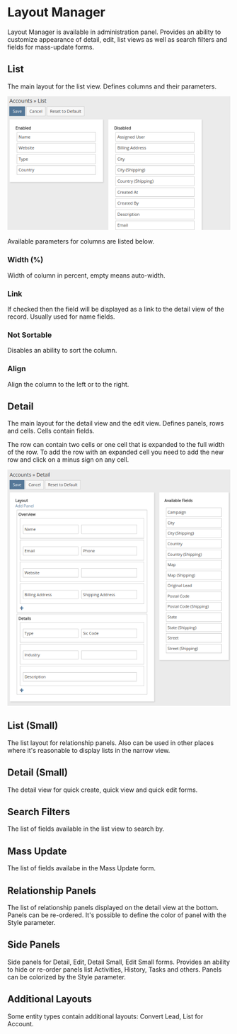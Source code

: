 # Layout Manager

Layout Manager is available in administration panel. Provides an ability to customize appearance of detail, edit, list views as well as search filters and fields for mass-update forms.

## List

The main layout for the list view. Defines columns and their parameters.

![List](https://raw.githubusercontent.com/espocrm/documentation/master/docs/_static/images/administration/layout-manager/list.png)

Available parameters for columns are listed below.

### Width (%)

Width of column in percent, empty means auto-width.

### Link

If checked then the field will be displayed as a link to the detail view of the record. Usually used for name fields.

### Not Sortable

Disables an ability to sort the column.

### Align

Align the column to the left or to the right.

## Detail

The main layout for the detail view and the edit view. Defines panels, rows and cells. Cells contain fields.

The row can contain two cells or one cell that is expanded to the full width of the row. To add the row with an expanded cell you need to add the new row and click on a minus sign on any cell.

![Detail](https://raw.githubusercontent.com/espocrm/documentation/master/docs/_static/images/administration/layout-manager/detail.png)

## List (Small)

The list layout for relationship panels. Also can be used in other places where it's reasonable to display lists in the narrow view.

## Detail (Small)

The detail view for quick create, quick view and quick edit forms.

## Search Filters

The list of fields available in the list view to search by.

## Mass Update

The list of fields availabe in the Mass Update form.

## Relationship Panels

The list of relationship panels displayed on the detail view at the bottom. Panels can be re-ordered. It's possible to define the color of panel with the Style parameter.

## Side Panels

Side panels for Detail, Edit, Detail Small, Edit Small forms. Provides an ability to hide or re-order panels list Activities, History, Tasks and others. Panels can be colorized by the Style parameter.

## Additional Layouts

Some entity types contain additional layouts: Convert Lead, List for Account.
